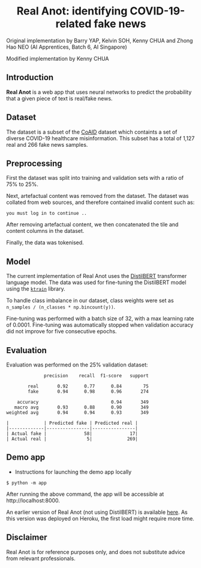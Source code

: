 # <center><b>Real Anot</b>: identifying COVID-19-related fake news</center>
Original implementation by Barry YAP, Kelvin SOH, Kenny CHUA and Zhong Hao NEO (AI Apprentices, Batch 6, AI Singapore)

Modified implementation by Kenny CHUA

## Introduction
<b>Real Anot</b> is a web app that uses neural networks to predict the probability that a given piece of text is real/fake news.

## Dataset
The dataset is a subset of the [CoAID](https://github.com/cuilimeng/CoAID/) dataset which containts a set of diverse COVID-19 healthcare misinformation. This subset has a total of 1,127 real and 266 fake news samples.

## Preprocessing
First the dataset was split into training and validation sets with a ratio of 75% to 25%.

Next, artefactual content was removed from the dataset. The dataset was collated from web sources, and therefore contained invalid content such as:
```
you must log in to continue ..
```

After removing artefactual content, we then concatenated the tile and content columns in the dataset.

Finally, the data was tokenised.

## Model
The current implementation of Real Anot uses the [DistilBERT](https://arxiv.org/abs/1910.01108) transformer language model. The data was used for fine-tuning the DistilBERT model using the [`ktrain`](https://github.com/amaiya/ktrain) library.

To handle class imbalance in our dataset, class weights were set as `n_samples / (n_classes * np.bincount(y))`.

Fine-tuning was performed with a batch size of 32, with a max learning rate of 0.0001. Fine-tuning was automatically stopped when validation accuracy did not improve for five consecutive epochs.

## Evaluation
Evaluation was performed on the 25% validation dataset:
```
              precision    recall  f1-score   support

        real       0.92      0.77      0.84        75
        fake       0.94      0.98      0.96       274

    accuracy                           0.94       349
   macro avg       0.93      0.88      0.90       349
weighted avg       0.94      0.94      0.93       349
```
```
|             | Predicted fake | Predicted real |
|-------------|----------------|----------------|
| Actual fake |              58|              17|
| Actual real |               5|             269|
```

## Demo app
- Instructions for launching the demo app locally
```
$ python -m app
```
After running the above command, the app will be accessible at http://localhost:8000. 

An earlier version of Real Anot (not using DistilBERT) is available [here](https://real-anot.herokuapp.com). As this version was deployed on Heroku, the first load might require more time.

## Disclaimer
Real Anot is for reference purposes only, and does not substitute advice from relevant professionals.